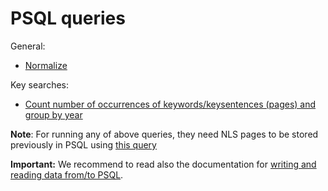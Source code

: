 # PSQL queries

General:

* [Normalize](./normalize.md) 

Key searches:
* [Count number of occurrences of keywords/keysentences (pages) and group by year](./keysearch_by_year.md)

**Note**: For running any of above queries, they need NLS pages to be stored previously in PSQL using [this query](../nls/write_pages_df_psql.md)


**Important:** We recommend to read also the documentation for [writing and reading data from/to PSQL](../doc/nls_demo_examples/nls_demo_individual_queries.md#writing-and-reading-data-fromto-postgresql-database).
